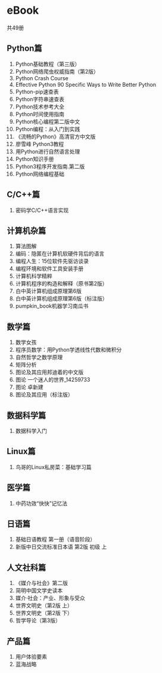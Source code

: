 # eBook
共49册

## Python篇
1. Python基础教程（第三版）
2. Python网络爬虫权威指南（第2版）
3. Python Crash Course
4. Effective Python 90 Specific Ways to Write Better Python
5. Python-pip速查表
6. Python字符串速查表
7. Python技术参考大全
8. Python时间使用指南
9. Python核心编程第二版中文
10. Python编程：从入门到实践
11. 《流畅的Python》高清官方中文版
12. 廖雪峰 Python3教程
13. 用Python进行自然语言处理
14. Python知识手册
15. Python3程序开发指南.第二版
16. Python网络编程基础

## C/C++篇
1. 密码学C/C++语言实现

## 计算机杂篇
1. 算法图解
2. 编码：隐匿在计算机软硬件背后的语言
3. 编程人生：15位软件先驱访谈录
4. 编程环境和软件工具安装手册
5. 计算机科学精粹
6. 计算机程序的构造和解释（原书第2版）
7. 白中英计算机组成原理第6版
8. 白中英计算机组成原理第6版（标注版）
9. pumpkin_book机器学习南瓜书

## 数学篇
1. 数学女孩
2. 程序员数学：用Python学透线性代数和微积分
3. 自然哲学之数学原理
4. 矩阵分析
5. 图论及其应用邦迪着的中文版
6. 图论  一个迷人的世界_14259733
7. 图论 卓新建
8. 图论及其应用（标注版）

## 数据科学篇
1. 数据科学入门

## Linux篇
1. 鸟哥的Linux私房菜：基础学习篇

## 医学篇
1. 中药功效“快快”记忆法

## 日语篇
1. 基础日语教程 第一册（语音阶段）
2. 新版中日交流标准日本语 第2版 初级 上

## 人文社科篇
1. 《媒介与社会》第二版
2. 简明中国文学史读本
3. 媒介·社会：产业、形象与受众
4. 世界文明史（第2版  上）
5. 世界文明史（第2版  下）
6. 哲学导论（第3版）

## 产品篇
1. 用户体验要素
2. 蓝海战略
